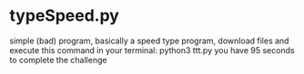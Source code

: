 # typeSpeed.py
simple (bad) program,
basically a speed type program,
download files and execute this command in your terminal: 
python3 ttt.py
you have 95 seconds to complete the challenge

